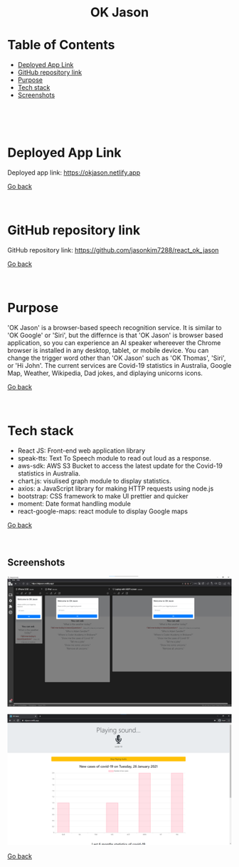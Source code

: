 <h1 align="center"> OK Jason
</h1>

# Table of Contents

- [Deployed App Link](#Deployed-App-Link)
- [GitHub repository link](#GitHub-Repository-Link)
- [Purpose](#Purpose)
- [Tech stack](#Tech-Stack)
- [Screenshots](#Screenshots)


<br /><br /><br />

# Deployed App Link
Deployed app link: https://okjason.netlify.app

[Go back](#table-of-contents)<br /><br /><br />


# GitHub repository link

GitHub repository link: https://github.com/jasonkim7288/react_ok_jason

[Go back](#table-of-contents)<br /><br /><br />

# Purpose
'OK Jason' is a browser-based speech recognition service. It is similar to 'OK Google' or 'Siri', but the differnce is that 'OK Jason' is browser based application, so you can experience an AI speaker whereever the Chrome browser is installed in any desktop, tablet, or mobile device. You can change the trigger word other than 'OK Jason' such as 'OK Thomas', 'Siri', or 'Hi John'. The current services are Covid-19 statistics in Australia, Google Map, Weather, Wikipedia, Dad jokes, and diplaying unicorns icons.

[Go back](#table-of-contents)<br /><br /><br />

# Tech stack
* React JS: Front-end web application library
* speak-tts: Text To Speech module to read out loud as a response.
* aws-sdk: AWS S3 Bucket to access the latest update for the Covid-19 statistics in Australia.
* chart.js: visulised graph module to display statistics.
* axios: a JavaScript library for making HTTP requests using node.js
* bootstrap: CSS framework to make UI prettier and quicker
* moment: Date format handling module
* react-google-maps: react module to display Google maps

[Go back](#table-of-contents)<br /><br /><br />

## Screenshots

![Main image](public/ok_jason_01.png)

![Covid Result](public/ok_jason_02.png)

[Go back](#table-of-contents)<br /><br /><br />
